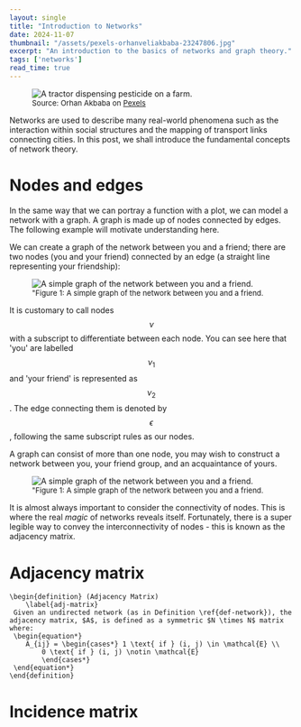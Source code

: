 ```yaml
---
layout: single
title: "Introduction to Networks"
date: 2024-11-07
thumbnail: "/assets/pexels-orhanveliakbaba-23247806.jpg"
excerpt: "An introduction to the basics of networks and graph theory."
tags: ['networks']
read_time: true
---
```


<script src="https://polyfill.io/v3/polyfill.min.js?features=es6"></script>
<script id="MathJax-script" async src="https://cdn.jsdelivr.net/npm/mathjax@3/es5/tex-mml-chtml.js"></script>
<script type="text/javascript" async
  src="https://cdnjs.cloudflare.com/ajax/libs/mathjax/2.7.7/MathJax.js?config=TeX-MML-AM_CHTML">
</script>
<figure>
  <img src="/assets/pexels-orhanveliakbaba-23247806.jpg" alt="A tractor dispensing pesticide on a farm." title="A tractor dispensing pesticide on a farm." style="width=100%;">
  <figcaption style="font-size: small;">Source: Orhan Akbaba on <a href = "https://www.pexels.com/photo/tractor-spraying-pesticide-on-green-field-23247806/">Pexels</a> </figcaption>
</figure>
Networks are used to describe many real-world phenomena such as the interaction within social structures and the mapping of transport links connecting cities. In this post, we shall introduce the fundamental concepts of network theory.

# Nodes and edges

In the same way that we can portray a function with a plot, we can model a network with a graph. A graph is made up of nodes connected by edges. The following example will motivate understanding here. 

We can create a graph of the network between you and a friend; there are two nodes (you and your friend) connected by an edge (a straight line representing your friendship):

<figure>
  <img src="/assets/pexels-orhanveliakbaba-23247806.jpg" alt="A simple graph of the network between you and a friend." title="A simple graph of the network between you and a friend." style="width=50%;">
  <figcaption style="font-size: small;">"Figure 1: A simple graph of the network between you and a friend. </figcaption>
</figure>

It is customary to call nodes $$\nu$$ with a subscript to differentiate between each node. You can see here that 'you' are labelled $$\nu_1$$ and 'your friend' is represented as $$\nu_2$$. The edge connecting them is denoted by $$\epsilon$$, following the same subscript rules as our nodes.

A graph can consist of more than one node, you may wish to construct a network between you, your friend group, and an acquaintance of yours.

<figure>
  <img src="/assets/pexels-orhanveliakbaba-23247806.jpg" alt="A simple graph of the network between you and a friend." title="A simple graph of the network between you and a friend." style="width=50%;">
  <figcaption style="font-size: small;">"Figure 1: A simple graph of the network between you and a friend. </figcaption>
</figure>

It is almost always important to consider the connectivity of nodes. This is where the real *magic* of networks reveals itself. Fortunately, there is a super legible way to convey the interconnectivity of nodes - this is known as the adjacency matrix.

# Adjacency matrix

	\begin{definition} (Adjacency Matrix)
		\label{adj-matrix}
	 Given an undirected network (as in Definition \ref{def-network}), the adjacency matrix, $A$, is defined as a symmetric $N \times N$ matrix where:
	 \begin{equation*}
	 	A_{ij} = \begin{cases*} 1 \text{ if } (i, j) \in \mathcal{E} \\
	 		0 \text{ if } (i, j) \notin \mathcal{E}
	 		\end{cases*}
	 \end{equation*}
	\end{definition}
 
# Incidence matrix

